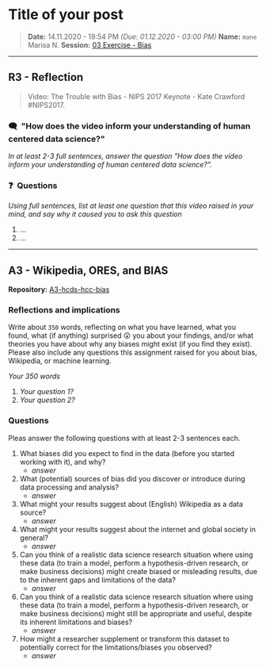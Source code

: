 # Title of your post
> **Date:** 14.11.2020 - 19:54 PM *(Due: 01.12.2020 - 03:00 PM)*
> **Name:** `mane` Marisa N.
> **Session:** [03 Exercise - Bias](https://github.com/FUB-HCC/hcds-winter-2020/wiki/03_exercise)   
----

## R3 - Reflection
> Video: The Trouble with Bias - NIPS 2017 Keynote - Kate Crawford #NIPS2017.

### 🗨️&nbsp; "How does the video inform your understanding of human centered data science?"  
_In at least 2-3 full sentences, answer the question "How does the video inform your understanding of human centered data science?"._

### ❓&nbsp; Questions
_Using full sentences, list at least one question that this video raised in your mind, and say why it caused you to ask this question_

1. ...
1. ...

***

## A3 - Wikipedia, ORES, and BIAS

**Repository:** [A3-hcds-hcc-bias](https://github.com/marisanest/A3-hcds-hcc-bias)

### Reflections and implications

Write about `350` words, reflecting on what you have learned, what you found, what (if anything) surprised 😲 you about your findings, and/or what theories you have about why any biases might exist (if you find they exist). Please also include any questions this assignment raised for you about bias, Wikipedia, or machine learning.

_Your 350 words_

1. _Your question 1?_
1. _Your question 2?_

### Questions

Pleas answer the following questions with at least 2-3 sentences each.

1. What biases did you expect to find in the data (before you started working with it), and why?
    * _answer_
1. What (potential) sources of bias did you discover or introduce during data processing and analysis?
    * _answer_
1. What might your results suggest about (English) Wikipedia as a data source?
    * _answer_
1. What might your results suggest about the internet and global society in general?
    * _answer_
1. Can you think of a realistic data science research situation where using these data (to train a model, perform a hypothesis-driven research, or make business decisions) might create biased or misleading results, due to the inherent gaps and limitations of the data?
    * _answer_
1. Can you think of a realistic data science research situation where using these data (to train a model, perform a hypothesis-driven research, or make business decisions) might still be appropriate and useful, despite its inherent limitations and biases?
    * _answer_
1. How might a researcher supplement or transform this dataset to potentially correct for the limitations/biases you observed?
    * _answer_
